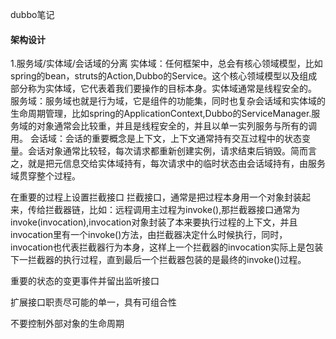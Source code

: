 dubbo笔记

#### 架构设计
1.服务域/实体域/会话域的分离
实体域：任何框架中，总会有核心领域模型，比如spring的bean，struts的Action,Dubbo的Service。这个核心领域模型以及组成部分称为实体域，它代表着我们要操作的目标本身。实体域通常是线程安全的。
服务域：服务域也就是行为域，它是组件的功能集，同时也复杂会话域和实体域的生命周期管理，比如spring的ApplicationContext,Dubbo的ServiceManager.服务域的对象通常会比较重，并且是线程安全的，并且以单一实列服务与所有的调用。
会话域：会话的重要概念是上下文，上下文通常持有交互过程中的状态变量。会话对象通常比较轻，每次请求都重新创建实例，请求结束后销毁。简而言之，就是把元信息交给实体域持有，每次请求中的临时状态由会话域持有，由服务域贯穿整个过程。

在重要的过程上设置拦截接口
拦截接口，通常是把过程本身用一个对象封装起来，传给拦截器链，比如：远程调用主过程为invoke(),那拦截器接口通常为invoke(invocation),invocation对象封装了本来要执行过程的上下文，并且invocation里有一个invoke()方法，由拦截器决定什么时候执行，同时，invocation也代表拦截器行为本身，这样上一个拦截器的invocation实际上是包装下一拦截器的执行过程，直到最后一个拦截器包装的是最终的invoke()过程。

重要的状态的变更事件并留出监听接口

扩展接口职责尽可能的单一，具有可组合性

不要控制外部对象的生命周期
